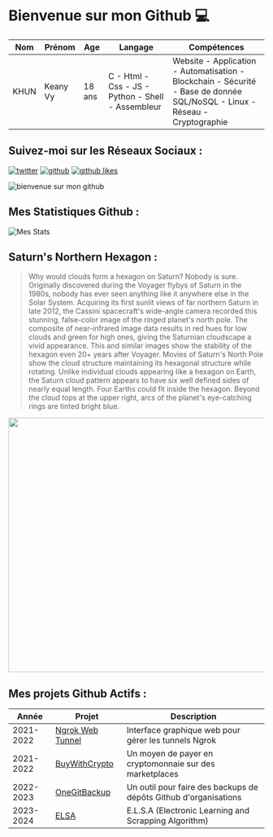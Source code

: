 # Bienvenue sur mon Github 💻
| Nom | Prénom | Age | Langage | Compétences |
|---  |---     |---  |---      |---
| KHUN | Keany Vy | 18 ans | C - Html - Css - JS - Python - Shell - Assembleur | Website - Application - Automatisation - Blockchain - Sécurité - Base de donnée SQL/NoSQL - Linux - Réseau - Cryptographie |

## Suivez-moi sur les Réseaux Sociaux :
[![twitter](https://img.shields.io/twitter/follow/thisiskeanyvy?style=social)](https://twitter.com/thisiskeanyvy)
[![github](https://img.shields.io/github/followers/thisiskeanyvy?style=social)](https://github.com/thisiskeanyvy?tab=followers)
[![github likes](https://img.shields.io/github/stars/thisiskeanyvy?style=social)](https://github.com/thisiskeanyvy)

![bienvenue sur mon github](https://thisiskeanyvy-hosting.pages.dev/banner.gif)

## Mes Statistiques Github :
![Mes Stats](https://github-readme-stats.vercel.app/api?username=thisiskeanyvy&show_icons=true&theme=radical)

## Saturn's Northern Hexagon :

> Why would clouds form a hexagon on Saturn? Nobody is sure.   Originally discovered during the Voyager flybys of Saturn in the 1980s, nobody has ever seen anything like it anywhere else in the Solar System.  Acquiring its first sunlit views of far northern Saturn in late 2012, the Cassini spacecraft's wide-angle camera recorded this stunning, false-color image of the ringed planet's north pole. The composite of near-infrared image data results in red hues for low clouds and green for high ones, giving the Saturnian cloudscape a vivid appearance. This and similar images show the stability of the hexagon even 20+ years after Voyager.  Movies of Saturn's North Pole show the cloud structure maintaining its hexagonal structure while rotating.  Unlike individual clouds appearing like a hexagon on Earth, the Saturn cloud pattern appears to have six well defined sides of nearly equal length. Four Earths could fit inside the hexagon. Beyond the cloud tops at the upper right, arcs of the planet's eye-catching rings are tinted bright blue.

<img src='https://apod.nasa.gov/apod/image/2306/NorthSaturn_Cassini_960.jpg' width="800" height="500"/>

## Mes projets Github Actifs :
| Année | Projet | Description |
|---   |---     |---          |
| 2021-2022 | [Ngrok Web Tunnel](https://github.com/thisiskeanyvy/ngrok-web-manager) | Interface graphique web pour gérer les tunnels Ngrok |
| 2021-2022 | [BuyWithCrypto](https://github.com/BuyWithCrypto) | Un moyen de payer en cryptomonnaie sur des marketplaces |
| 2022-2023 | [OneGitBackup](https://github.com/BuyWithCrypto/OneGitBackup) | Un outil pour faire des backups de dépôts Github d'organisations |
| 2023-2024 | [ELSA](https://github.com/thisiskeanyvy/ELSA) | E.L.S.A (Electronic Learning and Scrapping Algorithm) |